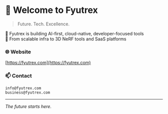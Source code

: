 # 👋 Welcome to Fyutrex

> Future. Tech. Excellence.

🚀 Fyutrex is building AI-first, cloud-native, developer-focused tools  
🔧 From scalable infra to 3D NeRF tools and SaaS platforms

### 🌐 Website
[https://fyutrex.com](https://fyutrex.com)

### 📫 Contact
`info@fyutrex.com`  
`business@fyutrex.com`

---
_The future starts here._
